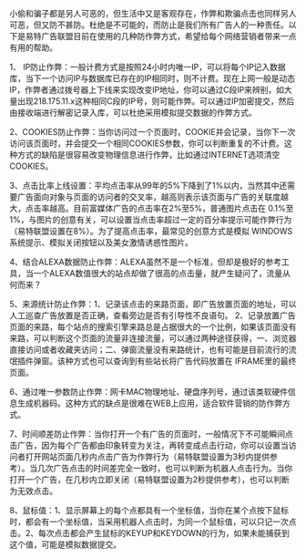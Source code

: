 小偷和骗子都是另人可恶的，但生活中又是客观存在，作弊和欺骗点击也同样另人可恶，但又防不甚防。杜绝是不可能的，而防止是我们所有广告人的一种责任。以下是易特广告联盟目前在使用的几种防作弊方式，希望给每个网络营销者带来一点有用的帮助。

1、 IP防止作弊：一般计费方式是按照24小时内唯一IP，可以将每个IP记入数据库，当下一个访问IP与数据库已存在的IP相同时，则不计费。现在上网一般是动态IP，作弊者通过拨号器上下线来实现改变IP地址，你可以通过C段IP来辨别，如大量出现218.175.11.x这种相同C段的IP号，则可能作弊。可以通过IP加密提交，然后由接收端进行解密记录入库，可以杜绝采用模拟提交数据的作弊方式。

2、COOKIES防止作弊：当你访问过一个页面时，COOKIE并会记录，当你下一次访问该页面时，并会提交一个相同COOKIES参数，你可以判断重复的不计费。这种方式的缺陷是很容易改变物理信息进行作弊，比如通过INTERNET选项清空COOKIES。

3、点击比率上线设置：平均点击率从99年的5%下降到了1%以内，当然其中还需要广告面向对象与页面的访问者的交叉率，越高则表示该页面与广告的关联度越大，点击率越高。目前富媒体广告的点击率在2%至5%，普通图片点击在 0.1%至1%，与图片的创意有关，可以设置当点击率超过一定的百分率提示可能作弊行为（易特联盟设置在8%）。为了提高点击率，最常见的创意方式是模拟 WINDOWS系统提示、模拟关闭按钮以及美女激情诱惑性图片。

4、结合ALEXA数据防止作弊：ALEXA虽然不是一个标准，但却是极好的参考工具，当一个ALEXA数值很大的站点却做了很高的点击量，就产生疑问了，流量从何而来？

5、来源统计防止作弊：1、记录该点击的来路页面，即广告放置页面的地址，可以人工巡查广告放置是否正确，查看旁边是否有引导性不良语句。 2、记录放置广告页面的来路，每个站点的搜索引擎来路总是占据很大的一个比例，如果该页面没有来路，可以判断这个页面的流量非连接流量，可以通过两种途径获得，一、浏览器直接访问或者收藏夹访问；二、弹窗流量没有来路统计，也有可能是目前流行的流氓插件弹窗。该种方式也可以查询到有些站长将广告代码放置在 IFRAME里的最终页面。

6、通过唯一参数防止作弊：网卡MAC物理地址、硬盘序列号，通过该类软硬件信息生成机器码。这种方式的缺点是很难在WEB上应用，适合软件营销的防作弊方式。

7、时间顺差防止作弊：当你打开一个有广告的页面时，一般情况下不可能瞬间点击广告，因为每个广告都由印象转变为关注，再转变成点击行动，你可以设置当访问者打开网站页面几秒内点击广告为作弊行为（易特联盟设置为3秒内提供参考）。当几次广告点击的时间差完全一致时，也可以判断为机器人点击行为。当你打开一个广告，在几秒内立即关闭（易特联盟设置为2秒提供参考），也可以判断为无效点击。

8、鼠标值：1、显示屏幕上的每个点都具有一个坐标值，当你在某个点按下鼠标时，都会有一个坐标值，当采用机器人点击时，为同一个鼠标值，可以只记一次点击。2、每次点击都会产生鼠标的KEYUP和KEYDOWN的行为，如果未能捕获到这个值，可能是模拟数据提交。